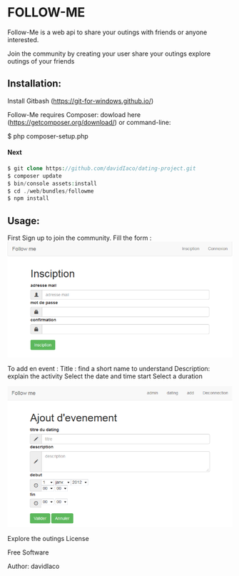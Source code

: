 # FOLLOW-ME

Follow-Me is a web api to share your outings with friends or anyone interested.

Join the community by creating your user
share your outings
explore outings of your friends

## Installation:

Install Gitbash (https://git-for-windows.github.io/)

Follow-Me requires Composer: dowload here (https://getcomposer.org/download/) or command-line:

$ php composer-setup.php

#### Next

```php
$ git clone https://github.com/davidIaco/dating-project.git
$ composer update 
$ bin/console assets:install 
$ cd ./web/bundles/followme 
$ npm install
```
## Usage:

First Sign up to join the community. Fill the form :
![](https://github.com/davidIaco/dating-project/blob/master/resources/Sign%20up.png)

To add en event :
Title : find a short name to understand
Description: explain the activity
Select the date and time start
Select a duration

![](https://github.com/davidIaco/dating-project/blob/master/resources/Add.png)

Explore the outings License

Free Software

Author: davidIaco
